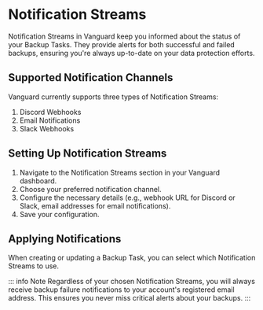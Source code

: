 # Notification Streams

Notification Streams in Vanguard keep you informed about the status of your Backup Tasks. They provide alerts for both successful and failed backups, ensuring you're always up-to-date on your data protection efforts.

## Supported Notification Channels

Vanguard currently supports three types of Notification Streams:

1. Discord Webhooks
2. Email Notifications
3. Slack Webhooks

## Setting Up Notification Streams

1. Navigate to the Notification Streams section in your Vanguard dashboard.
2. Choose your preferred notification channel.
3. Configure the necessary details (e.g., webhook URL for Discord or Slack, email addresses for email notifications).
4. Save your configuration.

## Applying Notifications

When creating or updating a Backup Task, you can select which Notification Streams to use.

::: info Note
Regardless of your chosen Notification Streams, you will always receive backup failure notifications to your account's registered email address. This ensures you never miss critical alerts about your backups.
:::